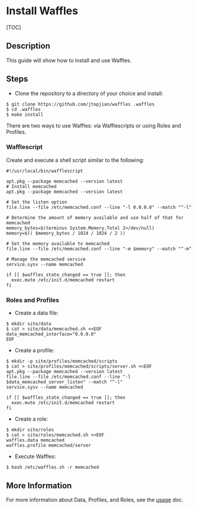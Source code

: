 # Install Waffles

[TOC]

## Description

This guide will show how to install and use Waffles.

## Steps

* Clone the repository to a directory of your choice and install:

```shell
$ git clone https://github.com/jtopjian/waffles .waffles
$ cd .waffles
$ make install
```

There are two ways to use Waffles: via Wafflescripts or using Roles and Profiles.

### Wafflescript

Create and execute a shell script similar to the following:

```shell
#!/usr/local/bin/wafflescript

apt.pkg --package memcached --version latest
# Install memcached
apt.pkg --package memcached --version latest

# Set the listen option
file.line --file /etc/memcached.conf --line "-l 0.0.0.0" --match "^-l"

# Determine the amount of memory available and use half of that for memcached
memory_bytes=$(terminus System.Memory.Total 2>/dev/null)
memory=$(( $memory_bytes / 1024 / 1024 / 2 ))

# Set the memory available to memcached
file.line --file /etc/memcached.conf --line "-m $memory" --match "^-m"

# Manage the memcached service
service.sysv --name memcached

if [[ $waffles_state_changed == true ]]; then
  exec.mute /etc/init.d/memcached restart
fi
```

### Roles and Profiles

* Create a data file:

```shell
$ mkdir site/data
$ cat > site/data/memcached.sh <<EOF
data_memcached_interface="0.0.0.0"
EOF
```

* Create a profile:

```shell
$ mkdir -p site/profiles/memcached/scripts
$ cat > site/profiles/memcached/scripts/server.sh <<EOF
apt.pkg --package memcached --version latest
file.line --file /etc/memcached.conf --line "-l $data_memcached_server_listen" --match "^-l"
service.sysv --name memcached

if [[ $waffles_state_changed == true ]]; then
  exec.mute /etc/init.d/memcached restart
fi
```

* Create a role:

```shell
$ mkdir site/roles
$ cat > site/roles/memcached.sh <<EOF
waffles.data memcached
waffles.profile memcached/server
```

* Execute Waffles:

```shell
$ bash /etc/waffles.sh -r memcached
```

## More Information

For more information about Data, Profiles, and Roles, see the [usage](/usage) doc.
